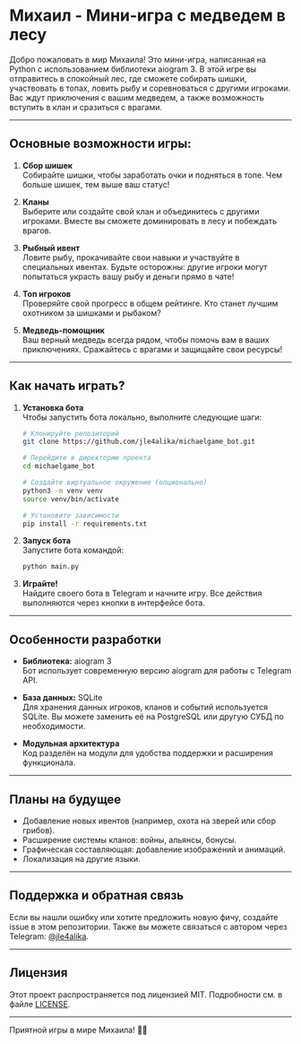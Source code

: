 # Михаил - Мини-игра с медведем в лесу

Добро пожаловать в мир Михаила! Это мини-игра, написанная на Python с использованием библиотеки aiogram 3. В этой игре вы отправитесь в спокойный лес, где сможете собирать шишки, участвовать в топах, ловить рыбу и соревноваться с другими игроками. Вас ждут приключения с вашим медведем, а также возможность вступить в клан и сразиться с врагами.

---

## Основные возможности игры:

1. **Сбор шишек**  
   Собирайте шишки, чтобы заработать очки и подняться в топе. Чем больше шишек, тем выше ваш статус!

2. **Кланы**  
   Выберите или создайте свой клан и объединитесь с другими игроками. Вместе вы сможете доминировать в лесу и побеждать врагов.

3. **Рыбный ивент**  
   Ловите рыбу, прокачивайте свои навыки и участвуйте в специальных ивентах. Будьте осторожны: другие игроки могут попытаться украсть вашу рыбу и деньги прямо в чате!

4. **Топ игроков**  
   Проверяйте свой прогресс в общем рейтинге. Кто станет лучшим охотником за шишками и рыбаком?

5. **Медведь-помощник**  
   Ваш верный медведь всегда рядом, чтобы помочь вам в ваших приключениях. Сражайтесь с врагами и защищайте свои ресурсы!

---

## Как начать играть?

1. **Установка бота**  
   Чтобы запустить бота локально, выполните следующие шаги:

   ```bash
   # Клонируйте репозиторий
   git clone https://github.com/jle4alika/michaelgame_bot.git

   # Перейдите в директорию проекта
   cd michaelgame_bot

   # Создайте виртуальное окружение (опционально)
   python3 -m venv venv
   source venv/bin/activate

   # Установите зависимости
   pip install -r requirements.txt
   ```

3. **Запуск бота**  
   Запустите бота командой:

   ```bash
   python main.py
   ```

4. **Играйте!**  
   Найдите своего бота в Telegram и начните игру. Все действия выполняются через кнопки в интерфейсе бота.

---

## Особенности разработки

- **Библиотека:** aiogram 3  
  Бот использует современную версию aiogram для работы с Telegram API.

- **База данных:** SQLite  
  Для хранения данных игроков, кланов и событий используется SQLite. Вы можете заменить её на PostgreSQL или другую СУБД по необходимости.

- **Модульная архитектура**  
  Код разделён на модули для удобства поддержки и расширения функционала.

---

## Планы на будущее

- Добавление новых ивентов (например, охота на зверей или сбор грибов).  
- Расширение системы кланов: войны, альянсы, бонусы.  
- Графическая составляющая: добавление изображений и анимаций.  
- Локализация на другие языки.  

---

## Поддержка и обратная связь

Если вы нашли ошибку или хотите предложить новую фичу, создайте issue в этом репозитории. Также вы можете связаться с автором через Telegram: [@jle4alika](https://t.me/jle4alika).

---

## Лицензия

Этот проект распространяется под лицензией MIT. Подробности см. в файле [LICENSE](LICENSE).

---

Приятной игры в мире Михаила! 🐻🌲
